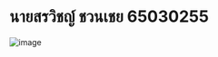 # นายสรวิชญ์ ชวนเชย 65030255
![image](https://github.com/Sorawit255/03376836-OOP-2566-Week-04/assets/144196505/3fd7a389-a98a-4f8d-b047-3d3adb7b156c)
